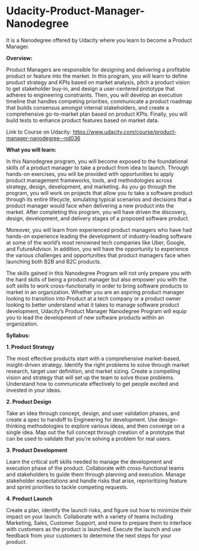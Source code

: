 # Udacity-Product-Manager-Nanodegree
It is a Nanodegree offered by Udacity where you learn to become a Product Manager.

**Overview:**

Product Managers are responsible for designing and delivering a profitable product or feature into the market. In this program, you will learn to define product strategy and KPIs based on market analysis, pitch a product vision to get stakeholder buy-in, and design a user-centered prototype that adheres to engineering constraints. Then, you will develop an execution timeline that handles competing priorities, communicate a product roadmap that builds consensus amongst internal stakeholders, and create a comprehensive go-to-market plan based on product KPIs. Finally, you will build tests to enhance product features based on market data.

Link to Course on Udacity: https://www.udacity.com/course/product-manager-nanodegree--nd036

**What you will learn:**

In this Nanodegree program, you will become exposed to the foundational skills of a product manager to take a product from idea to launch. Through hands-on exercises, you will be provided with opportunities to apply product management frameworks, tools, and methodologies across strategy, design, development, and marketing. As you go through the program, you will work on projects that allow you to take a software product through its entire lifecycle, simulating typical scenarios and decisions that a product manager would face when delivering a new product into the market. After completing this program, you will have driven the discovery, design, development, and delivery stages of a proposed software product.

Moreover, you will learn from experienced product managers who have had hands-on experience leading the development of industry-leading software at some of the world’s most renowned tech companies like Uber, Google, and FutureAdvisor. In addition, you will have the opportunity to experience the various challenges and opportunities that product managers face when launching both B2B and B2C products.

The skills gained in this Nanodegree Program will not only prepare you with the hard skills of being a product manager but also empower you with the soft skills to work cross-functionally in order to bring software products to market in an organization. Whether you are an aspiring product manager looking to transition into Product at a tech company or a product owner looking to better understand what it takes to manage software product development, Udacity’s Product Manager Nanodegree Program will equip you to lead the development of new software products within an organization.

**Syllabus:**

**1. Product Strategy**

The most effective products start with a comprehensive market-based, insight-driven strategy. Identify the right problems to solve through market research, target user definition, and market sizing. Create a compelling vision and strategy that will set up the team to solve those problems. Understand how to communicate effectively to get people excited and invested in your ideas.

**2. Product Design**

Take an idea through concept, design, and user validation phases, and create a spec to handoff to Engineering for development. Use design-thinking methodologies to explore various ideas, and then converge on a single idea. Map out the full concept through creation of a prototype that can be used to validate that you’re solving a problem for real users.

**3. Product Development**

Learn the critical soft skills needed to manage the development and execution phase of the product. Collaborate with cross-functional teams and stakeholders to guide them through planning and execution. Manage stakeholder expectations and handle risks that arise, reprioritizing feature and sprint priorities to tackle competing requests.

**4. Product Launch**

Create a plan, identify the launch risks, and figure out how to minimize their impact on your launch. Collaborate with a variety of teams including Marketing, Sales, Customer Support, and more to prepare them to interface with customers as the product is launched. Execute the launch and use feedback from your customers to determine the next steps for your product.


